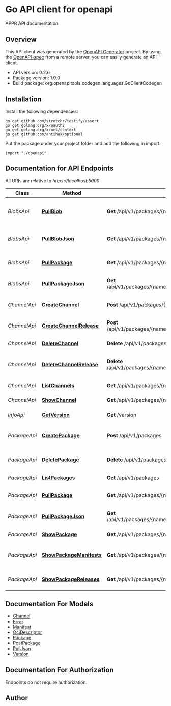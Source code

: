 # Go API client for openapi

APPR API documentation 

## Overview
This API client was generated by the [OpenAPI Generator](https://openapi-generator.tech) project.  By using the [OpenAPI-spec](https://www.openapis.org/) from a remote server, you can easily generate an API client.

- API version: 0.2.6
- Package version: 1.0.0
- Build package: org.openapitools.codegen.languages.GoClientCodegen

## Installation

Install the following dependencies:

```shell
go get github.com/stretchr/testify/assert
go get golang.org/x/oauth2
go get golang.org/x/net/context
go get github.com/antihax/optional
```

Put the package under your project folder and add the following in import:

```golang
import "./openapi"
```

## Documentation for API Endpoints

All URIs are relative to *https://localhost:5000*

Class | Method | HTTP request | Description
------------ | ------------- | ------------- | -------------
*BlobsApi* | [**PullBlob**](docs/BlobsApi.md#pullblob) | **Get** /api/v1/packages/{namespace}/{package}/blobs/sha256/{digest} | Pull a package blob by digest
*BlobsApi* | [**PullBlobJson**](docs/BlobsApi.md#pullblobjson) | **Get** /api/v1/packages/{namespace}/{package}/blobs/sha256/{digest}/json | Pull a package blob by digest
*BlobsApi* | [**PullPackage**](docs/BlobsApi.md#pullpackage) | **Get** /api/v1/packages/{namespace}/{package}/{release}/{media_type}/pull | Download the package
*BlobsApi* | [**PullPackageJson**](docs/BlobsApi.md#pullpackagejson) | **Get** /api/v1/packages/{namespace}/{package}/{release}/{media_type}/pull/json | Download the package
*ChannelApi* | [**CreateChannel**](docs/ChannelApi.md#createchannel) | **Post** /api/v1/packages/{namespace}/{package}/channels | Create a new channel
*ChannelApi* | [**CreateChannelRelease**](docs/ChannelApi.md#createchannelrelease) | **Post** /api/v1/packages/{namespace}/{package}/channels/{channel}/{release} | Add a release to a channel
*ChannelApi* | [**DeleteChannel**](docs/ChannelApi.md#deletechannel) | **Delete** /api/v1/packages/{namespace}/{package}/channels/{channel} | Delete channel
*ChannelApi* | [**DeleteChannelRelease**](docs/ChannelApi.md#deletechannelrelease) | **Delete** /api/v1/packages/{namespace}/{package}/channels/{channel}/{release} | Remove a release from the channel
*ChannelApi* | [**ListChannels**](docs/ChannelApi.md#listchannels) | **Get** /api/v1/packages/{namespace}/{package}/channels | List channels
*ChannelApi* | [**ShowChannel**](docs/ChannelApi.md#showchannel) | **Get** /api/v1/packages/{namespace}/{package}/channels/{channel} | show channel
*InfoApi* | [**GetVersion**](docs/InfoApi.md#getversion) | **Get** /version | Display api version
*PackageApi* | [**CreatePackage**](docs/PackageApi.md#createpackage) | **Post** /api/v1/packages | Push new package release to the registry
*PackageApi* | [**DeletePackage**](docs/PackageApi.md#deletepackage) | **Delete** /api/v1/packages/{namespace}/{package}/{release}/{media_type} | Delete a package release
*PackageApi* | [**ListPackages**](docs/PackageApi.md#listpackages) | **Get** /api/v1/packages | List packages
*PackageApi* | [**PullPackage**](docs/PackageApi.md#pullpackage) | **Get** /api/v1/packages/{namespace}/{package}/{release}/{media_type}/pull | Download the package
*PackageApi* | [**PullPackageJson**](docs/PackageApi.md#pullpackagejson) | **Get** /api/v1/packages/{namespace}/{package}/{release}/{media_type}/pull/json | Download the package
*PackageApi* | [**ShowPackage**](docs/PackageApi.md#showpackage) | **Get** /api/v1/packages/{namespace}/{package}/{release}/{media_type} | Show a package
*PackageApi* | [**ShowPackageManifests**](docs/PackageApi.md#showpackagemanifests) | **Get** /api/v1/packages/{namespace}/{package}/{release} | List all manifests for a package
*PackageApi* | [**ShowPackageReleases**](docs/PackageApi.md#showpackagereleases) | **Get** /api/v1/packages/{namespace}/{package} | List all releases for a package


## Documentation For Models

 - [Channel](docs/Channel.md)
 - [Error](docs/Error.md)
 - [Manifest](docs/Manifest.md)
 - [OciDescriptor](docs/OciDescriptor.md)
 - [Package](docs/Package.md)
 - [PostPackage](docs/PostPackage.md)
 - [PullJson](docs/PullJson.md)
 - [Version](docs/Version.md)


## Documentation For Authorization

 Endpoints do not require authorization.


## Author



